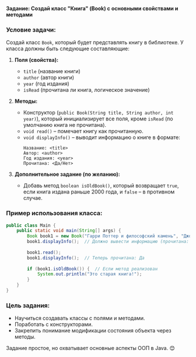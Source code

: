 **Задание: Создай класс "Книга" (Book) с основными свойствами и методами**  

### **Условие задачи:**  
Создай класс `Book`, который будет представлять книгу в библиотеке. У класса должны быть следующие составляющие:  

1. **Поля (свойства):**  
   - `title` (название книги)  
   - `author` (автор книги)  
   - `year` (год издания)  
   - `isRead` (прочитана ли книга, логическое значение)  

2. **Методы:**  
   - Конструктор (`public Book(String title, String author, int year)`), который инициализирует все поля, кроме `isRead` (по умолчанию книга не прочитана).  
   - `void read()` – помечает книгу как прочитанную.  
   - `void displayInfo()` – выводит информацию о книге в формате:  
     ```
     Название: <title>  
     Автор: <author>  
     Год издания: <year>  
     Прочитана: <Да/Нет>  
     ```  

3. **Дополнительное задание (по желанию):**  
   - Добавь метод `boolean isOldBook()`, который возвращает `true`, если книга издана раньше 2000 года, и `false` – в противном случае.  

### **Пример использования класса:**  
```java
public class Main {
    public static void main(String[] args) {
        Book book1 = new Book("Гарри Поттер и философский камень", "Джоан Роулинг", 1997);
        book1.displayInfo();  // Должно вывести информацию (прочитана: Нет)
        
        book1.read();
        book1.displayInfo();  // Теперь прочитана: Да
        
        if (book1.isOldBook()) {  // Если метод реализован
            System.out.println("Это старая книга!");
        }
    }
}
```  

### **Цель задания:**  
- Научиться создавать классы с полями и методами.  
- Поработать с конструкторами.  
- Закрепить понимание модификации состояния объекта через методы.  

Задание простое, но охватывает основные аспекты ООП в Java. 😊
